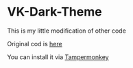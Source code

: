 # VK-Dark-Theme

This is my little modification of other code

Original cod is [here](https://userstyles.org/styles/127431/newvk-dark-theme)

You can install it via [Tampermonkey](https://tampermonkey.net/)
